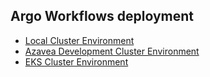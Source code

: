 ## Argo Workflows deployment

* [Local Cluster Environment](./local)
* [Azavea Development Cluster Environment](./dev-azavea)
* [EKS Cluster Environment](./eks)
